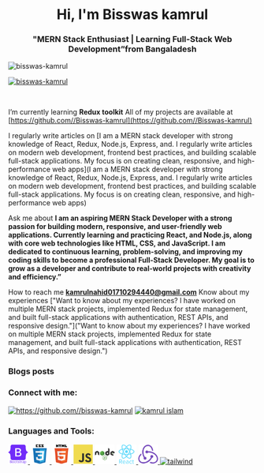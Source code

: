 <h1 align="center">Hi, I'm Bisswas kamrul</h1>
<h3 align="center">"MERN Stack Enthusiast | Learning Full-Stack Web Development”from Bangaladesh</h3>
<p align="left"> <img src="https://komarev.com/ghpvc/?username=bisswas-kamrul&label=Profile%20views&color=0e75b6&style=flat" alt="bisswas-kamrul" /> </p>
<p align="left"> <a href="https://github.com/ryo-ma/github-profile-trophy"><img src="https://github-profile-trophy.vercel.app/?username=bisswas-kamrul" alt="bisswas-kamrul" /></a> </p>
<p align="left"> <a href="https://twitter.com/" target="blank"><img src="https://img.shields.io/twitter/follow/?logo=twitter&style=for-the-badge" alt="" /></a> </p>

I’m currently learning **Redux toolkit**
All of my projects are available at [https://github.com//Bisswas-kamrul](https://github.com//Bisswas-kamrul)

I regularly write articles on [I am a MERN stack developer with strong knowledge of React, Redux, Node.js, Express, and. I regularly write articles on modern web development, frontend best practices, and building scalable full-stack applications. My focus is on creating clean, responsive, and high-performance web apps](I am a MERN stack developer with strong knowledge of React, Redux, Node.js, Express, and. I regularly write articles on modern web development, frontend best practices, and building scalable full-stack applications. My focus is on creating clean, responsive, and high-performance web apps)

Ask me about **I am an aspiring MERN Stack Developer with a strong passion for building modern, responsive, and user-friendly web applications. Currently learning and practicing React, and Node.js, along with core web technologies like HTML, CSS, and JavaScript. I am dedicated to continuous learning, problem-solving, and improving my coding skills to become a professional Full-Stack Developer. My goal is to grow as a developer and contribute to real-world projects with creativity and efficiency.”**

How to reach me **kamrulnahid01710294440@gmail.com**
Know about my experiences ["Want to know about my experiences? I have worked on multiple MERN stack projects, implemented Redux for state management, and built full-stack applications with authentication, REST APIs, and responsive design."]("Want to know about my experiences? I have worked on multiple MERN stack projects, implemented Redux for state management, and built full-stack applications with authentication, REST APIs, and responsive design.")

### Blogs posts
<!-- BLOG-POST-LIST:START -->
<!-- BLOG-POST-LIST:END -->

<h3 align="left">Connect with me:</h3>
<p align="left">
<a href="https://dev.to/https://github.com//bisswas-kamrul" target="blank"><img align="center" src="https://raw.githubusercontent.com/rahuldkjain/github-profile-readme-generator/master/src/images/icons/Social/devto.svg" alt="https://github.com//bisswas-kamrul" height="30" width="40" /></a>
<a href="https://fb.com/kamrul islam" target="blank"><img align="center" src="https://raw.githubusercontent.com/rahuldkjain/github-profile-readme-generator/master/src/images/icons/Social/facebook.svg" alt="kamrul islam" height="30" width="40" /></a>
</p>

<h3 align="left">Languages and Tools:</h3>
<p align="left"> <a href="https://getbootstrap.com" target="_blank" rel="noreferrer"> <img src="https://raw.githubusercontent.com/devicons/devicon/master/icons/bootstrap/bootstrap-plain-wordmark.svg" alt="bootstrap" width="40" height="40"/> </a> <a href="https://www.w3schools.com/css/" target="_blank" rel="noreferrer"> <img src="https://raw.githubusercontent.com/devicons/devicon/master/icons/css3/css3-original-wordmark.svg" alt="css3" width="40" height="40"/> </a> <a href="https://www.w3.org/html/" target="_blank" rel="noreferrer"> <img src="https://raw.githubusercontent.com/devicons/devicon/master/icons/html5/html5-original-wordmark.svg" alt="html5" width="40" height="40"/> </a> <a href="https://developer.mozilla.org/en-US/docs/Web/JavaScript" target="_blank" rel="noreferrer"> <img src="https://raw.githubusercontent.com/devicons/devicon/master/icons/javascript/javascript-original.svg" alt="javascript" width="40" height="40"/> </a> <a href="https://nodejs.org" target="_blank" rel="noreferrer"> <img src="https://raw.githubusercontent.com/devicons/devicon/master/icons/nodejs/nodejs-original-wordmark.svg" alt="nodejs" width="40" height="40"/> </a> <a href="https://reactjs.org/" target="_blank" rel="noreferrer"> <img src="https://raw.githubusercontent.com/devicons/devicon/master/icons/react/react-original-wordmark.svg" alt="react" width="40" height="40"/> </a> <a href="https://redux.js.org" target="_blank" rel="noreferrer"> <img src="https://raw.githubusercontent.com/devicons/devicon/master/icons/redux/redux-original.svg" alt="redux" width="40" height="40"/> </a> <a href="https://tailwindcss.com/" target="_blank" rel="noreferrer"> <img src="https://www.vectorlogo.zone/logos/tailwindcss/tailwindcss-icon.svg" alt="tailwind" width="40" height="40"/> </a> <a href="https://www.typescriptl

